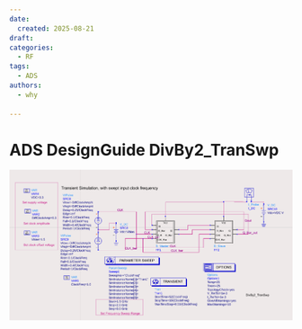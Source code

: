 ```yaml
---
date:
  created: 2025-08-21
draft: 
categories:
  - RF
tags:
  - ADS
authors:
  - why

---
```



# ADS DesignGuide DivBy2_TranSwp
![alt text](image/image_0821_1.png)

